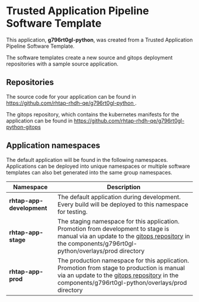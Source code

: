 # Trusted Application Pipeline Software Template

This application, **g796rt0gl-python**, was created from a Trusted Application Pipeline Software Template.

The software templates create a new source and gitops deployment repositories with a sample source application. 

## Repositories

The source code for your application can be found in [https://github.com/rhtap-rhdh-qe/g796rt0gl-python ](https://github.com/rhtap-rhdh-qe/g796rt0gl-python ).
 
The gitops repository, which contains the kubernetes manifests for the application can be found in 
[https://github.com/rhtap-rhdh-qe/g796rt0gl-python-gitops ](https://github.com/rhtap-rhdh-qe/g796rt0gl-python-gitops ) 

## Application namespaces 

The default application will be found in the following namespaces. Applications can be deployed into unique namespaces or multiple software templates can also bet generated into the same group namespaces.  

|  Namespace   |  Description   |  
| -------- | -------- |   
| **rhtap-app-development** | The default application during development. Every build will be deployed to this namespace for testing. | 
| **rhtap-app-stage** | The staging namespace for this application. Promotion from development to stage is manual via an update to the [gitops repository](https://github.com/rhtap-rhdh-qe/g796rt0gl-python-gitops ) in the components/g796rt0gl-python/overlays/prod directory |  
| **rhtap-app-prod** | The production namespace for this application. Promotion from stage to production is manual via an update to the [gitops repository](https://github.com/rhtap-rhdh-qe/g796rt0gl-python-gitops ) in the components/g796rt0gl-python/overlays/prod directory | 